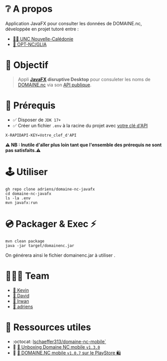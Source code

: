 # ❔ A propos

Application JavaFX pour consulter les données de DOMAINE.nc, développée en projet tutoré entre :

- [🧑‍🎓 UNC Nouvelle-Calédonie](https://unc.nc/)
- [🏢 OPT-NC/GLIA](https://bit.ly/3RuNs1o)

# 🎯 Objectif

> Appli **[JavaFX](https://openjfx.io/) disruptive Desktop** pour consuleter les noms de [DOMAINE.nc](https://www.domaine.nc/) via son [API publique](https://rapidapi.com/opt-nc-opt-nc-default/api/domaine-nc/details).

# 🛑 Prérequis

- ✅ Disposer de `JDK 17+`
- ✅ Créer un fichier `.env` à la racine du projet avec [votre clé d'API](https://docs.rapidapi.com/docs/keys)


```properties
X-RAPIDAPI-KEY=Votre_clef_d'API

```
**⚠️ NB : Inutile d'aller plus loin tant que l'ensemble des prérequis ne sont pas satisfaits.⚠️**


# 🕹️ Utiliser

```shell
gh repo clone adriens/domaine-nc-javafx
cd domaine-nc-javafx
ls -la .env
mvn javafx:run
```

# 💿 Packager & Exec ⚡

```shell
mvn clean package
java -jar target/domainenc.jar
```
On générera ainsi le fichier domainenc.jar à utiliser .

# 🧑‍🤝‍🧑 Team

- [👦 Kevin](https://dev.to/kpetit)
- [👦 David](https://dev.to/davnox900)
- [👦 Irwan](https://dev.to/isoernc)
- [👨 adriens](https://dev.to/adriens)

# 🔖 Ressources utiles

- :octocat: [lschaeffer313/domaine-nc-mobile`](https://github.com/lschaeffer313/domaine-nc-mobile)
- 📝 [📢 Unboxing Domaine NC mobile `v1.3.0`](https://dev.to/optnc/unboxing-domaine-nc-mobile-v130-59pi)
- 📝 [📢 DOMAINE.NC mobile `v1.0.7` sur le PlayStore 🛍️ ](https://dev.to/adriens/domainenc-mobile-v107-sur-le-playstore-5741)
